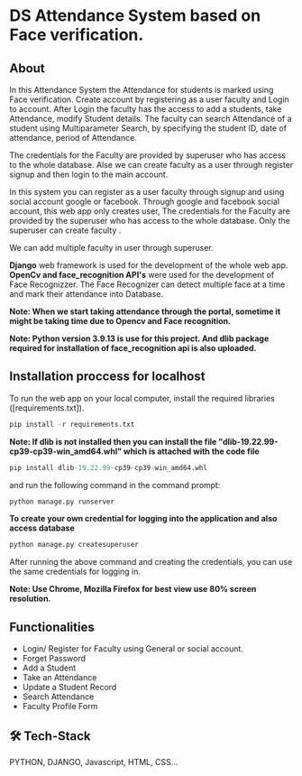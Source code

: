 
# DS Attendance System based on Face verification.
## About

In this Attendance System the Attendance for students is marked using Face verification.
Create account by registering as a user faculty and Login to account.
After Login the faculty has the access to add a students, take Attendance, modify Student details.
The faculty can search Attendance of a student using Multiparameter Search, by specifying the student ID, date of attendance, period of Attendance.

The credentials for the Faculty are provided by superuser who has access to the whole database. Alse we can create faculty as a user through register signup and then login to the main account.

In this system you can register as a user faculty through signup and using social account google or facebook.
Through google and facebook social account, this web app only creates user, The credentials for the Faculty are provided by the superuser who has access to the whole database. Only the superuser can create faculty
.


We can add multiple faculty in user through superuser.

**Django** web framework is used for the development of the whole web app.
**OpenCv and face_recognition API's** were used for the development of Face Recognizzer. The Face Recognizer can detect multiple face at a time and mark their attendance into Database.

**Note: When we start taking attendance through the portal, sometime it might be taking time due to Opencv and Face recognition.**

**Note: Python version 3.9.13 is use for this project. And dlib package required for installation of face_recognition api is also uploaded.**
## Installation proccess for localhost

To run the web app on your local computer, install the required libraries ([requirements.txt]).

```python
pip install -r requirements.txt
```

**Note: If dlib is not installed then you can install the file 
"dlib-19.22.99-cp39-cp39-win_amd64.whl" which is attached with the code file**
```python
pip install dlib-19.22.99-cp39-cp39-win_amd64.whl
```

and run the following command in the command prompt:
```python
python manage.py runserver
``` 

**To create your own credential for logging into the application and also access database**
```python
python manage.py createsuperuser
```

After running the above command and creating the credentials, you can use the same credentials for logging in.

**Note: Use Chrome, Mozilla Firefox for best view use 80% screen resolution.**

## Functionalities
* Login/ Register for Faculty using General or social account.
* Forget Password 
* Add a Student
* Take an Attendance
* Update a Student Record
* Search Attendance
* Faculty Profile Form


## 🛠 Tech-Stack
PYTHON, DJANGO, Javascript, HTML, CSS...



